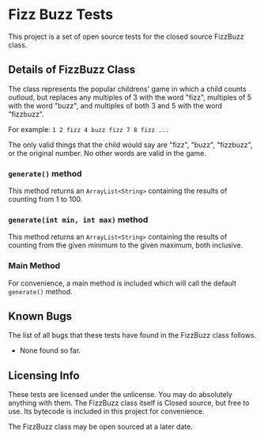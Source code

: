 Fizz Buzz Tests
===============

This project is a set of open source tests for the closed source FizzBuzz class.

Details of FizzBuzz Class
-------------------------
The class represents the popular childrens' game in which a child counts outloud, but replaces any multiples of 3 with the word "fizz", multiples of 5 with the word "buzz", and multiples of both 3 and 5 with the word "fizzbuzz".

For example: `1 2 fizz 4 buzz fizz 7 8 fizz ...`

The only valid things that the child would say are "fizz", "buzz", "fizzbuzz", or the original number. No other words are valid in the game.

### `generate()` method
This method returns an `ArrayList<String>` containing the results of counting from 1 to 100.

### `generate(int min, int max)` method
This method returns an `ArrayList<String>` containing the results of counting from the given minimum to the given maximum, both inclusive.

### Main Method
For convenience, a main method is included which will call the default `generate()` method.

Known Bugs
----------
The list of all bugs that these tests have found in the FizzBuzz class follows.
* None found so far.

Licensing Info
--------------
These tests are licensed under the unlicense. You may do absolutely anything with them. The FizzBuzz class itself is Closed source, but free to use. Its bytecode is included in this project for convenience.

The FizzBuzz class may be open sourced at a later date.
